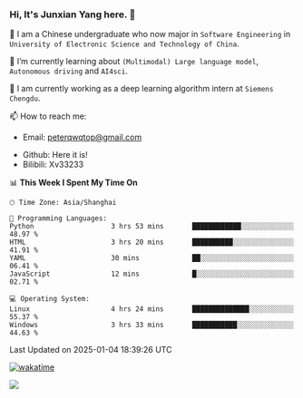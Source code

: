 ### Hi, It's Junxian Yang here. 👋

<!--
**Uestc-Young/Uestc-Young** is a ✨ _special_ ✨ repository because its `README.md` (this file) appears on your GitHub profile.

Here are some ideas to get you started:

- 🔭 I’m currently working on ...
- 🌱 I’m currently learning ...
- 👯 I’m looking to collaborate on ...
- 🤔 I’m looking for help with ...
- 💬 Ask me about ...
- 📫 How to reach me: ...
- 😄 Pronouns: ...
- ⚡ Fun fact: ...
-->
🎉 I am a Chinese undergraduate who now major in `Software Engineering` in `University of Electronic Science and Technology of China`.  
  
🌱 I’m currently learning about `(Multimodal) Large language model`, `Autonomous driving` and `AI4sci`.  

🔭 I am currently working as a deep learning algorithm intern at `Siemens Chengdu`.
  
📫 How to reach me: 
   - Email: peterqwqtop@gmail.com
<!--   - Academic Page: [junxianyanguestc.github.io](https://junxianyanguestc.github.io/)-->
   - Github: Here it is!
   - Bilibili: Xv33233
     
<!--START_SECTION:waka-->
📊 **This Week I Spent My Time On** 

```text
🕑︎ Time Zone: Asia/Shanghai

💬 Programming Languages: 
Python                   3 hrs 53 mins       ████████████░░░░░░░░░░░░░   48.97 % 
HTML                     3 hrs 20 mins       ██████████░░░░░░░░░░░░░░░   41.91 % 
YAML                     30 mins             ██░░░░░░░░░░░░░░░░░░░░░░░   06.41 % 
JavaScript               12 mins             █░░░░░░░░░░░░░░░░░░░░░░░░   02.71 % 

💻 Operating System: 
Linux                    4 hrs 24 mins       ██████████████░░░░░░░░░░░   55.37 % 
Windows                  3 hrs 33 mins       ███████████░░░░░░░░░░░░░░   44.63 % 
```


 Last Updated on 2025-01-04 18:39:26 UTC
<!--END_SECTION:waka-->
[![wakatime](https://wakatime.com/badge/user/018ec14b-e820-4cd0-9355-392b716a8277.svg)](https://wakatime.com/@018ec14b-e820-4cd0-9355-392b716a8277)

![](https://visitor-badge.glitch.me/badge?page_id=Uestc-Young.readme)
